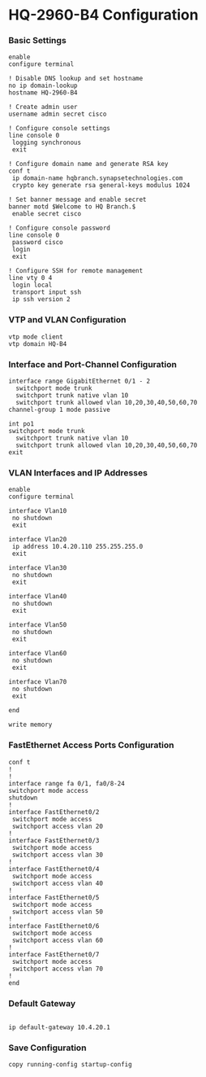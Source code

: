 # HQ-2960-B4 Configuration

### Basic Settings

```cisco
enable
configure terminal

! Disable DNS lookup and set hostname
no ip domain-lookup
hostname HQ-2960-B4

! Create admin user
username admin secret cisco

! Configure console settings
line console 0
 logging synchronous
 exit

! Configure domain name and generate RSA key
conf t
 ip domain-name hqbranch.synapsetechnologies.com
 crypto key generate rsa general-keys modulus 1024

! Set banner message and enable secret
banner motd $Welcome to HQ Branch.$
 enable secret cisco

! Configure console password
line console 0
 password cisco
 login
 exit

! Configure SSH for remote management
line vty 0 4
 login local
 transport input ssh
 ip ssh version 2
```

### VTP and VLAN Configuration

```cisco
vtp mode client
vtp domain HQ-B4
```

### Interface and Port-Channel Configuration

```cisco
interface range GigabitEthernet 0/1 - 2
  switchport mode trunk
  switchport trunk native vlan 10
  switchport trunk allowed vlan 10,20,30,40,50,60,70
channel-group 1 mode passive

int po1
switchport mode trunk
  switchport trunk native vlan 10
  switchport trunk allowed vlan 10,20,30,40,50,60,70
exit
```

### VLAN Interfaces and IP Addresses

```cisco
enable
configure terminal

interface Vlan10
 no shutdown
 exit

interface Vlan20
 ip address 10.4.20.110 255.255.255.0
 exit

interface Vlan30
 no shutdown
 exit

interface Vlan40
 no shutdown
 exit

interface Vlan50
 no shutdown
 exit

interface Vlan60
 no shutdown
 exit

interface Vlan70
 no shutdown
 exit

end

write memory
```

### FastEthernet Access Ports Configuration

```cisco
conf t
!
!
interface range fa 0/1, fa0/8-24
switchport mode access
shutdown
!
interface FastEthernet0/2
 switchport mode access
 switchport access vlan 20
!
interface FastEthernet0/3
 switchport mode access
 switchport access vlan 30
!
interface FastEthernet0/4
 switchport mode access
 switchport access vlan 40
!
interface FastEthernet0/5
 switchport mode access
 switchport access vlan 50
!
interface FastEthernet0/6
 switchport mode access
 switchport access vlan 60
!
interface FastEthernet0/7
 switchport mode access
 switchport access vlan 70
!
end
```

### Default Gateway
```

ip default-gateway 10.4.20.1

```
### Save Configuration

```cisco
copy running-config startup-config
```

